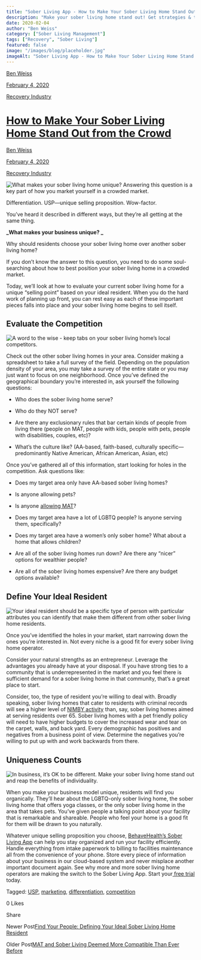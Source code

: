 ```yaml
---
title: "Sober Living App - How to Make Your Sober Living Home Stand Out from the Crowd"
description: "Make your sober living home stand out! Get strategies & tips to differentiate from the competition & attract residents."
date: 2020-02-04
author: "Ben Weiss"
category: ["Sober Living Management"]
tags: ["Recovery", "Sober Living"]
featured: false
image: "/images/blog/placeholder.jpg"
imageAlt: "Sober Living App - How to Make Your Sober Living Home Stand Out from the Crowd"
---
```


[Ben Weiss](../../../../sober-living-app-blog%EF%B9%96author=5a811b27db7926c296af1851.html)

[February 4, 2020](how-to-make-your-sober-living-home-stand-out-from-the-crowd.html)

[Recovery Industry](../../../category/Recovery+Industry.html)

#  [How to Make Your Sober Living Home Stand Out from the Crowd](how-to-make-your-sober-living-home-stand-out-from-the-crowd.html)

[Ben Weiss](../../../../sober-living-app-blog%EF%B9%96author=5a811b27db7926c296af1851.html)

[February 4, 2020](how-to-make-your-sober-living-home-stand-out-from-the-crowd.html)

[Recovery Industry](../../../category/Recovery+Industry.html)

![What makes your sober living home unique? Answering this question is a key part of how you market yourself in a crowded market.](/images/blog/how-to-make-your-sober-living-home-stand-out-from-the-crowd/glass_house.png)

Differentiation. USP—unique selling proposition. Wow-factor. 

You’ve heard it described in different ways, but they’re all getting at the same thing. 

**_What makes your business unique?  _**

Why should residents choose your sober living home over another sober living home? 

If you don’t know the answer to this question, you need to do some soul-searching about how to best position your sober living home in a crowded market. 

Today, we’ll look at how to evaluate your current sober living home for a unique “selling point” based on your ideal resident. When you do the hard work of planning up front, you can rest easy as each of these important pieces falls into place and your sober living home begins to sell itself.   

## Evaluate the Competition 

![A word to the wise - keep tabs on your sober living home’s local competitors.](/images/blog/how-to-make-your-sober-living-home-stand-out-from-the-crowd/runners_in_a_race.png)

Check out the other sober living homes in your area. Consider making a spreadsheet to take a full survey of the field. Depending on the population density of your area, you may take a survey of the entire state or you may just want to focus on one neighborhood. Once you’ve defined the geographical boundary you’re interested in, ask yourself the following questions: 

  * Who does the sober living home serve? 

  * Who do they NOT serve? 

  * Are there any exclusionary rules that bar certain kinds of people from living there (people on MAT, people with kids, people with pets, people with disabilities, couples, etc)?

  * What’s the culture like? (AA-based, faith-based, culturally specific—predominantly Native American, African American, Asian, etc)

Once you’ve gathered all of this information, start looking for holes in the competition. Ask questions like:

  * Does my target area only have AA-based sober living homes? 

  * Is anyone allowing pets? 

  * Is anyone [allowing MAT](../../1/21/mat-and-sober-living-deemed-more-compatible-than-ever-before.html)?

  * Does my target area have a lot of LGBTQ people? Is anyone serving them, specifically? 

  * Does my target area have a women’s only sober home? What about a home that allows children? 

  * Are all of the sober living homes run down? Are there any “nicer” options for wealthier people? 

  * Are all of the sober living homes expensive? Are there any budget options available? 

## Define Your Ideal Resident

![Your ideal resident should be a specific type of person with particular attributes you can identify that make them different from other sober living home residents.](/images/blog/how-to-make-your-sober-living-home-stand-out-from-the-crowd/yellow_umbrella_person.png)

Once you’ve identified the holes in your market, start narrowing down the ones you’re interested in. Not every niche is a good fit for every sober living home operator. 

Consider your natural strengths as an entrepreneur. Leverage the advantages you already have at your disposal. If you have strong ties to a community that is underrepresented in the market and you feel there is sufficient demand for a sober living home in that community, that’s a great place to start. 

Consider, too, the type of resident you’re willing to deal with. Broadly speaking, sober living homes that cater to residents with criminal records will see a higher level of [NIMBY activity](../../../2019/11/19/dealing-with-nimbys-at-your-sober-living-housenbsp.html) than, say, sober living homes aimed at serving residents over 65. Sober living homes with a pet friendly policy will need to have higher budgets to cover the increased wear and tear on the carpet, walls, and back yard. Every demographic has positives and negatives from a business point of view. Determine the negatives you’re willing to put up with and work backwards from there. 

## Uniqueness Counts 

![In business, it’s OK to be different. Make your sober living home stand out and reap the benefits of individuality.](/images/blog/how-to-make-your-sober-living-home-stand-out-from-the-crowd/special_girl.png)

When you make your business model unique, residents will find you organically. They’ll hear about the LGBTQ-only sober living home, the sober living home that offers yoga classes, or the only sober living home in the area that takes pets. You’ve given people a talking point about your facility that is remarkable and shareable. People who feel your home is a good fit for them will be drawn to you naturally.

Whatever unique selling proposition you choose, [BehaveHealth’s Sober Living App](../../../../index.html) can help you stay organized and run your facility efficiently. Handle everything from intake paperwork to billing to facilities maintenance all from the convenience of your phone. Store every piece of information about your business in our cloud-based system and never misplace another important document again. See why more and more sober living home operators are making the switch to the Sober Living App. Start your[ free trial ](https://behavehealth.com/get-started)today. 

Tagged: [USP](../../../tag/USP.html), [marketing](../../../tag/marketing.html), [differentiation](https://soberlivingapp.com/sober-living-app-blog/tag/differentiation), [competition](https://soberlivingapp.com/sober-living-app-blog/tag/competition)

0 Likes

Share

Newer Post[Find Your People: Defining Your Ideal Sober Living Home Resident](../18/find-your-people-defining-your-ideal-sober-living-home-resident.html)

Older Post[MAT and Sober Living Deemed More Compatible Than Ever Before](../../1/21/mat-and-sober-living-deemed-more-compatible-than-ever-before.html)
